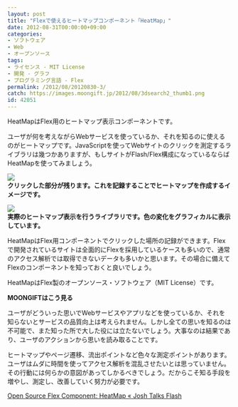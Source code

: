 ```yaml
---
layout: post
title: "Flexで使えるヒートマップコンポーネント「HeatMap」"
date: 2012-08-31T00:00:00+09:00
categories:
- ソフトウェア
- Web
- オープンソース
tags: 
- ライセンス - MIT License
- 開発 - グラフ
- プログラミング言語 - Flex
permalink: /2012/08/20120830-3/
catch: https://images.moongift.jp/2012/08/3dsearch2_thumb1.png
id: 42051
---
```

HeatMapはFlex用のヒートマップ表示コンポーネントです。

  

ユーザが何を考えながらWebサービスを使っているか、それを知るのに使えるのがヒートマップです。JavaScriptを使ってWebサイトのクリックを測定するライブラリは幾つかありますが、もしサイトがFlash/Flex構成になっているならばHeatMapを使ってみましょう。

  

[![](https://images.moongift.jp/2012/08/3dsearch1_thumb1.png)](https://images.moongift.jp/2012/08/3dsearch18.png)  
**クリックした部分が残ります。これを記録することでヒートマップを作成するイメージです。**

  

[![](https://images.moongift.jp/2012/08/3dsearch2_thumb1.png)](https://images.moongift.jp/2012/08/3dsearch23.png)  
**実際のヒートマップ表示を行うライブラリです。色の変化をグラフィカルに表示しています。**

  

HeatMapはFlex用コンポーネントでクリックした場所の記録ができます。Flexで開発されているサイトは全面的にFlexを採用しているケースも多いので、通常のアクセス解析では取得できないデータも多いかと思います。その場合に備えてFlexのコンポーネントを知っておくと良いでしょう。

  

HeatMapはFlex製のオープンソース・ソフトウェア（MIT License）です。

  
  
  

**MOONGIFTはこう見る**

  

ユーザがどういった思いでWebサービスやアプリなどを使っているか、それを知らないとサービスの品質向上は考えられません。しかし全ての思いを知るのは不可能で、また知った所で大した役には立たないでしょう。大事なのは結果であり、ユーザのアクションから思いを読み取ることです。

  

ヒートマップやページ遷移、流出ポイントなど色々な測定ポイントがあります。ユーザはムダに時間を使ってアクセス解析を混乱させたいとは思っていません。その行動には何らかの意図があってしかるべきでしょう。だからこそ知る手段を増やし、測定し、改善していく努力が必要です。

  

[Open Source Flex Component: HeatMap « Josh Talks Flash](http://joshblog.net/2008/09/16/open-source-flex-component-heatmap/)

